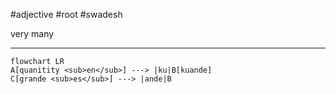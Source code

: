  #adjective  #root #swadesh

very
many
***
```mermaid  
flowchart LR
A[quanitity <sub>en</sub>] ---> |ku|B[kuande]
C[grande <sub>es</sub>] ---> |ande|B
```